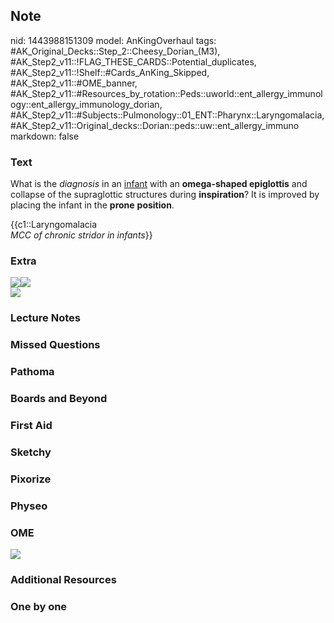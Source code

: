 ## Note
nid: 1443988151309
model: AnKingOverhaul
tags: #AK_Original_Decks::Step_2::Cheesy_Dorian_(M3), #AK_Step2_v11::!FLAG_THESE_CARDS::Potential_duplicates, #AK_Step2_v11::!Shelf::#Cards_AnKing_Skipped, #AK_Step2_v11::#OME_banner, #AK_Step2_v11::#Resources_by_rotation::Peds::uworld::ent_allergy_immunology::ent_allergy_immunology_dorian, #AK_Step2_v11::#Subjects::Pulmonology::01_ENT::Pharynx::Laryngomalacia, #AK_Step2_v11::Original_decks::Dorian::peds::uw::ent_allergy_immuno
markdown: false

### Text
What is the <i>diagnosis</i> in an <u>infant</u> with an
<b>omega-shaped epiglottis</b> and collapse of the supraglottic
structures during <b>inspiration</b>? It is improved by placing the
infant in the <b>prone</b> <b>position</b>.
<div>
  {{c1::Laryngomalacia
</div>
<div>
  <i>MCC of chronic stridor in infants</i>}}
</div>

### Extra
<div>
  <i><img src=
  "Screen%20Shot%202018-07-24%20at%202.57.51%20PM.png"><img src=
  "larnygoo.png"></i>
</div>
<div><img src="Screenshot%2011_20_2019%206_54_34%20PM.png"></div>

### Lecture Notes


### Missed Questions


### Pathoma


### Boards and Beyond


### First Aid


### Sketchy


### Pixorize


### Physeo


### OME
<div class="ome-widget">
  <a href="https://onlinemeded.org?ref=anki"><img src=
  "_OME_AnkiFlashcards_General_4.png"></a>
</div>

### Additional Resources


### One by one

